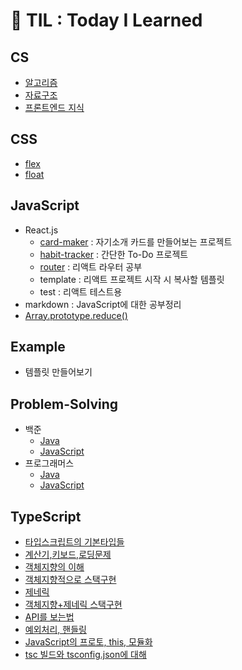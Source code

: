 # 📃 TIL : Today I Learned

## CS

- [알고리즘](https://github.com/Y0ungZ/TIL/tree/main/CS/알고리즘.md)
- [자료구조](https://github.com/Y0ungZ/TIL/tree/main/CS/자료구조.md)
- [프론트엔드 지식](https://github.com/Y0ungZ/TIL/tree/main/CS/프론트엔드.md)



## CSS

- [flex](https://github.com/Y0ungZ/TIL/tree/main/CSS/flex)
- [float](https://github.com/Y0ungZ/TIL/tree/main/CSS/float)



## JavaScript

- React.js
  - [card-maker](https://github.com/Y0ungZ/TIL/tree/main/JavaScript/React/react-basic/card-maker) : 자기소개 카드를 만들어보는 프로젝트
  - [habit-tracker](https://github.com/Y0ungZ/TIL/tree/main/JavaScript/React/react-basic/habit-tracker) : 간단한 To-Do 프로젝트
  - [router](https://github.com/Y0ungZ/TIL/tree/main/JavaScript/React/react-basic/router) : 리액트 라우터 공부
  - template : 리액트 프로젝트 시작 시 복사할 템플릿
  - test : 리액트 테스트용
 - markdown : JavaScript에 대한 공부정리
  - [Array.prototype.reduce()](https://github.com/Y0ungZ/TIL/blob/main/JavaScript/markdown/reduce.md)



## Example

- 템플릿 만들어보기



## Problem-Solving

- 백준
  - [Java](https://github.com/Y0ungZ/TIL/tree/main/Problem-Solving/%EB%B0%B1%EC%A4%80/JAVA)
  - [JavaScript](https://github.com/Y0ungZ/TIL/tree/main/Problem-Solving/%EB%B0%B1%EC%A4%80/JavaScript)
- 프로그래머스
  - [Java](https://github.com/Y0ungZ/TIL/tree/main/Problem-Solving/%ED%94%84%EB%A1%9C%EA%B7%B8%EB%9E%98%EB%A8%B8%EC%8A%A4/JAVA)
  - [JavaScript](https://github.com/Y0ungZ/TIL/tree/main/Problem-Solving/%ED%94%84%EB%A1%9C%EA%B7%B8%EB%9E%98%EB%A8%B8%EC%8A%A4/JavaScript)



## TypeScript

- [타입스크립트의 기본타입들](https://github.com/Y0ungZ/TIL/tree/main/TypeScript/1-TYPES)
- [계산기,키보드,로딩문제](https://github.com/Y0ungZ/TIL/tree/main/TypeScript/2-EXAMPLE)
- [객체지향의 이해](https://github.com/Y0ungZ/TIL/tree/main/TypeScript/3-OOP)
- [객체지향적으로 스택구현](https://github.com/Y0ungZ/TIL/tree/main/TypeScript/4-OOP-PROJECT)
- [제네릭](https://github.com/Y0ungZ/TIL/tree/main/TypeScript/5-GENERIC)
- [객체지향+제네릭 스택구현](https://github.com/Y0ungZ/TIL/tree/main/TypeScript/6-GENERIC-PROJECT)
- [API를 보는법](https://github.com/Y0ungZ/TIL/tree/main/TypeScript/7-API)
- [예외처리, 핸들링](https://github.com/Y0ungZ/TIL/tree/main/TypeScript/8-EXCEPTION)
- [JavaScript의 프로토, this, 모듈화](https://github.com/Y0ungZ/TIL/tree/main/TypeScript/10-JAVASCRIPT)
- [tsc 빌드와 tsconfig.json에 대해](https://github.com/Y0ungZ/TIL/tree/main/TypeScript/11-CONFIG)
